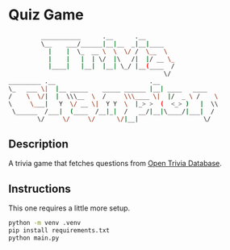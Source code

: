 # Quiz Game

``` bash
         ___________      .__      .__                   
         \__    ___/______|__|__  _|__|____              
           |    |  \_  __ \  \  \/ /  \__  \             
           |    |   |  | \/  |\   /|  |/ __ \_           
           |____|   |__|  |__| \_/ |__(____  /           
                                           \/            
_________ .__                          .__               
\_   ___ \|  |__ _____    _____ ______ |__| ____   ____  
/    \  \/|  |  \\\__  \  /     \\\____ \|  |/  _ \ /    \ 
\     \___|   Y  \/ __ \|  Y Y  \  |_> >  (  <_> )   |  \\
 \______  /___|  (____  /__|_|  /   __/|__|\____/|___|  /
        \/     \/     \/      \/|__|                  \/ 
```

## Description

A trivia game that fetches questions from [Open Trivia Database](https://opentdb.com/).

## Instructions

This one requires a little more setup.

``` bash
python -m venv .venv
pip install requirements.txt
python main.py
```
